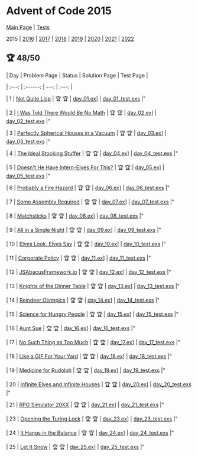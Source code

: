 # Advent of Code 2015

[Main Page](https://adventofcode.com/2015) | [Tests](/test/2015)

2015 | [2016](/lib/2016) | [2017](/lib/2017) | [2018](/lib/2018) | [2019](/lib/2019) | [2020](/lib/2020) | [2021](/lib/2021) | [2022](/lib/2022)


## :trophy: 48/50

| Day | Problem Page | Status | Solution Page | Test Page |

| :---: | :------: | ---: | :---: |

| 1 | [Not Quite Lisp](https://adventofcode.com/2015/day/1) | :trophy: :trophy: | [day_01.ex](/lib/2015/day_01.ex)] | [day_01_test.exs](/test/2015/day_01_test.exs) |"

| 2 | [I Was Told There Would Be No Math](https://adventofcode.com/2015/day/2) | :trophy: :trophy: | [day_02.ex](/lib/2015/day_02.ex)] | [day_02_test.exs](/test/2015/day_02_test.exs) |"

| 3 | [Perfectly Spherical Houses in a Vacuum](https://adventofcode.com/2015/day/3) | :trophy: :trophy: | [day_03.ex](/lib/2015/day_03.ex)] | [day_03_test.exs](/test/2015/day_03_test.exs) |"

| 4 | [The Ideal Stocking Stuffer](https://adventofcode.com/2015/day/4) | :trophy: :trophy: | [day_04.ex](/lib/2015/day_04.ex)] | [day_04_test.exs](/test/2015/day_04_test.exs) |"

| 5 | [Doesn't He Have Intern-Elves For This?](https://adventofcode.com/2015/day/5) | :trophy: :trophy: | [day_05.ex](/lib/2015/day_05.ex)] | [day_05_test.exs](/test/2015/day_05_test.exs) |"

| 6 | [Probably a Fire Hazard](https://adventofcode.com/2015/day/6) | :trophy: :trophy: | [day_06.ex](/lib/2015/day_06.ex)] | [day_06_test.exs](/test/2015/day_06_test.exs) |"

| 7 | [Some Assembly Required](https://adventofcode.com/2015/day/7) | :trophy: :trophy: | [day_07.ex](/lib/2015/day_07.ex)] | [day_07_test.exs](/test/2015/day_07_test.exs) |"

| 8 | [Matchsticks](https://adventofcode.com/2015/day/8) | :trophy: :trophy: | [day_08.ex](/lib/2015/day_08.ex)] | [day_08_test.exs](/test/2015/day_08_test.exs) |"

| 9 | [All in a Single Night](https://adventofcode.com/2015/day/9) | :trophy: :trophy: | [day_09.ex](/lib/2015/day_09.ex)] | [day_09_test.exs](/test/2015/day_09_test.exs) |"

| 10 | [Elves Look, Elves Say](https://adventofcode.com/2015/day/10) | :trophy: :trophy: | [day_10.ex](/lib/2015/day_10.ex)] | [day_10_test.exs](/test/2015/day_10_test.exs) |"

| 11 | [Corporate Policy](https://adventofcode.com/2015/day/11) | :trophy: :trophy: | [day_11.ex](/lib/2015/day_11.ex)] | [day_11_test.exs](/test/2015/day_11_test.exs) |"

| 12 | [JSAbacusFramework.io](https://adventofcode.com/2015/day/12) | :trophy: :trophy: | [day_12.ex](/lib/2015/day_12.ex)] | [day_12_test.exs](/test/2015/day_12_test.exs) |"

| 13 | [Knights of the Dinner Table](https://adventofcode.com/2015/day/13) | :trophy: :trophy: | [day_13.ex](/lib/2015/day_13.ex)] | [day_13_test.exs](/test/2015/day_13_test.exs) |"

| 14 | [Reindeer Olympics](https://adventofcode.com/2015/day/14) | :trophy: :trophy: | [day_14.ex](/lib/2015/day_14.ex)] | [day_14_test.exs](/test/2015/day_14_test.exs) |"

| 15 | [Science for Hungry People](https://adventofcode.com/2015/day/15) | :trophy: :trophy: | [day_15.ex](/lib/2015/day_15.ex)] | [day_15_test.exs](/test/2015/day_15_test.exs) |"

| 16 | [Aunt Sue](https://adventofcode.com/2015/day/16) | :trophy: :trophy: | [day_16.ex](/lib/2015/day_16.ex)] | [day_16_test.exs](/test/2015/day_16_test.exs) |"

| 17 | [No Such Thing as Too Much](https://adventofcode.com/2015/day/17) | :trophy: :trophy: | [day_17.ex](/lib/2015/day_17.ex)] | [day_17_test.exs](/test/2015/day_17_test.exs) |"

| 18 | [Like a GIF For Your Yard](https://adventofcode.com/2015/day/18) | :trophy: :trophy: | [day_18.ex](/lib/2015/day_18.ex)] | [day_18_test.exs](/test/2015/day_18_test.exs) |"

| 19 | [Medicine for Rudolph](https://adventofcode.com/2015/day/19) | :trophy: :trophy: | [day_19.ex](/lib/2015/day_19.ex)] | [day_19_test.exs](/test/2015/day_19_test.exs) |"

| 20 | [Infinite Elves and Infinite Houses](https://adventofcode.com/2015/day/20) | :trophy: :trophy: | [day_20.ex](/lib/2015/day_20.ex)] | [day_20_test.exs](/test/2015/day_20_test.exs) |"

| 21 | [RPG Simulator 20XX](https://adventofcode.com/2015/day/21) | :trophy: :trophy: | [day_21.ex](/lib/2015/day_21.ex)] | [day_21_test.exs](/test/2015/day_21_test.exs) |"

| 23 | [Opening the Turing Lock](https://adventofcode.com/2015/day/23) | :trophy: :trophy: | [day_23.ex](/lib/2015/day_23.ex)] | [day_23_test.exs](/test/2015/day_23_test.exs) |"

| 24 | [It Hangs in the Balance](https://adventofcode.com/2015/day/24) | :trophy: :trophy: | [day_24.ex](/lib/2015/day_24.ex)] | [day_24_test.exs](/test/2015/day_24_test.exs) |"

| 25 | [Let It Snow](https://adventofcode.com/2015/day/25) | :trophy: :trophy: | [day_25.ex](/lib/2015/day_25.ex)] | [day_25_test.exs](/test/2015/day_25_test.exs) |"

